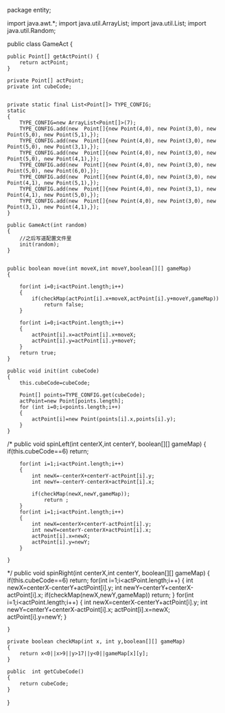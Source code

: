 package entity;

import java.awt.*;
import java.util.ArrayList;
import java.util.List;
import java.util.Random;

public class GameAct {

    public Point[] getActPoint() {
        return actPoint;
    }

    private Point[] actPoint;
    private int cubeCode;


    private static final List<Point[]> TYPE_CONFIG;
    static
    {
        TYPE_CONFIG=new ArrayList<Point[]>(7);
        TYPE_CONFIG.add(new  Point[]{new Point(4,0), new Point(3,0), new Point(5,0), new Point(5,1),});
        TYPE_CONFIG.add(new  Point[]{new Point(4,0), new Point(3,0), new Point(5,0), new Point(3,1),});
        TYPE_CONFIG.add(new  Point[]{new Point(4,0), new Point(3,0), new Point(5,0), new Point(4,1),});
        TYPE_CONFIG.add(new  Point[]{new Point(4,0), new Point(3,0), new Point(5,0), new Point(6,0),});
        TYPE_CONFIG.add(new  Point[]{new Point(4,0), new Point(3,0), new Point(4,1), new Point(5,1),});
        TYPE_CONFIG.add(new  Point[]{new Point(4,0), new Point(3,1), new Point(4,1), new Point(5,0),});
        TYPE_CONFIG.add(new  Point[]{new Point(4,0), new Point(3,0), new Point(3,1), new Point(4,1),});
    }

    public GameAct(int random)
    {
        //之后写道配置文件里
        init(random);
    }


    public boolean move(int moveX,int moveY,boolean[][] gameMap)
    {

        for(int i=0;i<actPoint.length;i++)
        {
            if(checkMap(actPoint[i].x+moveX,actPoint[i].y+moveY,gameMap))
                return false;
        }

        for(int i=0;i<actPoint.length;i++)
        {
            actPoint[i].x=actPoint[i].x+moveX;
            actPoint[i].y=actPoint[i].y+moveY;
        }
        return true;
    }

    public void init(int cubeCode)
    {
        this.cubeCode=cubeCode;

        Point[] points=TYPE_CONFIG.get(cubeCode);
        actPoint=new Point[points.length];
        for (int i=0;i<points.length;i++)
        {
            actPoint[i]=new Point(points[i].x,points[i].y);
        }
    }
/*
    public void spinLeft(int centerX,int centerY, boolean[][] gameMap)
    {
        if(this.cubeCode==6)
            return;

        for(int i=1;i<actPoint.length;i++)
        {
            int newX=-centerX+centerY-actPoint[i].y;
            int newY=-centerY-centerX+actPoint[i].x;

            if(checkMap(newX,newY,gameMap));
                return ;
        }
        for(int i=1;i<actPoint.length;i++)
        {
            int newX=centerX+centerY-actPoint[i].y;
            int newY=centerY-centerX+actPoint[i].x;
            actPoint[i].x=newX;
            actPoint[i].y=newY;
        }

    }
*/
    public void spinRight(int centerX,int centerY, boolean[][] gameMap)
    {
        if(this.cubeCode==6)
            return;
        for(int i=1;i<actPoint.length;i++)
        {
            int newX=centerX-centerY+actPoint[i].y;
            int newY=centerY+centerX-actPoint[i].x;
            if(checkMap(newX,newY,gameMap))
                return;
        }
        for(int i=1;i<actPoint.length;i++)
        {
            int newX=centerX-centerY+actPoint[i].y;
            int newY=centerY+centerX-actPoint[i].x;
            actPoint[i].x=newX;
            actPoint[i].y=newY;
        }


    }

    private boolean checkMap(int x, int y,boolean[][] gameMap)
    {
        return x<0||x>9||y>17||y<0||gameMap[x][y];
    }

    public  int getCubeCode()
    {
        return cubeCode;
    }
}


